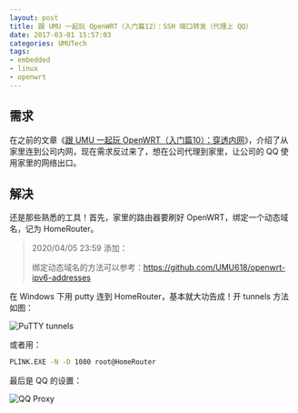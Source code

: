 ```yaml
---
layout: post
title: 跟 UMU 一起玩 OpenWRT（入门篇12）：SSH 端口转发（代理上 QQ）
date: 2017-03-01 15:57:03
categories: UMUTech
tags:
- embedded
- linux
- openwrt
---
```

## 需求

在之前的文章《[跟 UMU 一起玩 OpenWRT（入门篇10）：穿透内网](/2014/07/27/umutech-openwrt-primer-10-through-the-intranet/)》，介绍了从家里连到公司内网，现在需求反过来了，想在公司代理到家里，让公司的 QQ 使用家里的网络出口。

## 解决

还是那些熟悉的工具！首先，家里的路由器要刷好 OpenWRT，绑定一个动态域名，记为 HomeRouter。

> 2020/04/05 23:59 添加：
>
> 绑定动态域名的方法可以参考：<https://github.com/UMU618/openwrt-ipv6-addresses>

在 Windows 下用 putty 连到 HomeRouter，基本就大功告成！开 tunnels 方法如图：

![PuTTY tunnels](/images/2017/20170301-putty.png)

或者用：

```cmd
PLINK.EXE -N -D 1080 root@HomeRouter
```

最后是 QQ 的设置：

![QQ Proxy](/images/2017/20170301-qq.png)
